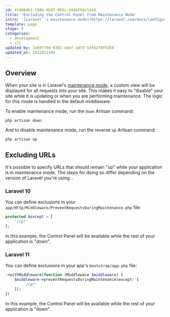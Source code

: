 ```yaml
---
id: 4f480db2-f80b-4b97-905c-b946f94c544d
title: 'Excluding the Control Panel from Maintenance Mode'
intro: '[Laravel''s maintenance mode](https://laravel.com/docs/configuration#maintenance-mode) is a great way to notify visitors that your site is down but will be back up shortly. But what if you still want to get into the control panel? Here''s how.'
template: page
stage: 4
categories:
  - development
  - cli
updated_by: 3a60f79d-8381-4def-a970-5df62f0f5d56
updated_at: 1622821104
---
```

## Overview

When your site is in Laravel's [maintenance mode](https://laravel.com/docs/configuration#maintenance-mode), a custom view will be displayed for all requests into your site. This makes it easy to "disable" your site while it is updating or when you are performing maintenance. The logic for this mode is handled in the default middleware.

To enable maintenance mode, run the `down` Artisan command:

``` shell
php artisan down
```

And to disable maintenance mode, run the reverse `up` Artisan command:

``` shell
php artisan up
```

## Excluding URLs

It's possible to specify URLs that should remain "up" while your application is in maintenance mode. The steps for doing so differ depending on the version of Laravel you're using...

### Laravel 10

You can define exclusions in your `app/Http/Middleware/PreventRequestsDuringMaintenance.php` file:

```php
protected $except = [
    '/cp*'
];
```

In this example, the Control Panel will be available while the rest of your application is "down".


### Laravel 11

You can define exclusions in your app's `bootstrap/app.php` file:

```php
->withMiddleware(function (Middleware $middleware) {
    $middleware->preventRequestsDuringMaintenance(except: [
        '/cp*'
    ]);
})
```

In this example, the Control Panel will be available while the rest of your application is "down".
